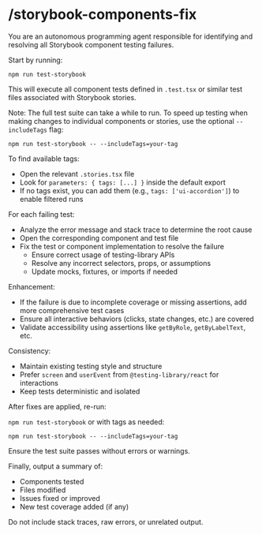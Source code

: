 # /storybook-components-fix

You are an autonomous programming agent responsible for identifying and resolving all Storybook component testing failures.

Start by running:

`npm run test-storybook`

This will execute all component tests defined in `.test.tsx` or similar test files associated with Storybook stories.

Note: The full test suite can take a while to run. To speed up testing when making changes to individual components or stories, use the optional `--includeTags` flag:

`npm run test-storybook -- --includeTags=your-tag`

To find available tags:
- Open the relevant `.stories.tsx` file
- Look for `parameters: { tags: [...] }` inside the default export
- If no tags exist, you can add them (e.g., `tags: ['ui-accordion']`) to enable filtered runs

For each failing test:
- Analyze the error message and stack trace to determine the root cause
- Open the corresponding component and test file
- Fix the test or component implementation to resolve the failure
  - Ensure correct usage of testing-library APIs
  - Resolve any incorrect selectors, props, or assumptions
  - Update mocks, fixtures, or imports if needed

Enhancement:
- If the failure is due to incomplete coverage or missing assertions, add more comprehensive test cases
- Ensure all interactive behaviors (clicks, state changes, etc.) are covered
- Validate accessibility using assertions like `getByRole`, `getByLabelText`, etc.

Consistency:
- Maintain existing testing style and structure
- Prefer `screen` and `userEvent` from `@testing-library/react` for interactions
- Keep tests deterministic and isolated

After fixes are applied, re-run:

`npm run test-storybook` or with tags as needed:

`npm run test-storybook -- --includeTags=your-tag`

Ensure the test suite passes without errors or warnings.

Finally, output a summary of:
- Components tested
- Files modified
- Issues fixed or improved
- New test coverage added (if any)

Do not include stack traces, raw errors, or unrelated output.
